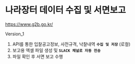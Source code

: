 # 나라장터 데이터 수집 및 서면보고

https://www.g2b.go.kr/

Version_1
1. API를 통한 입찰공고정보, 사전규격, 낙찰내역 **`수집 및 저장`** (로컬)
2. 보고용 엑셀 파일 생성 및 **`SLACK 채널로 자동 전송`**
3. 파일 확인 후 서면 보고 수행